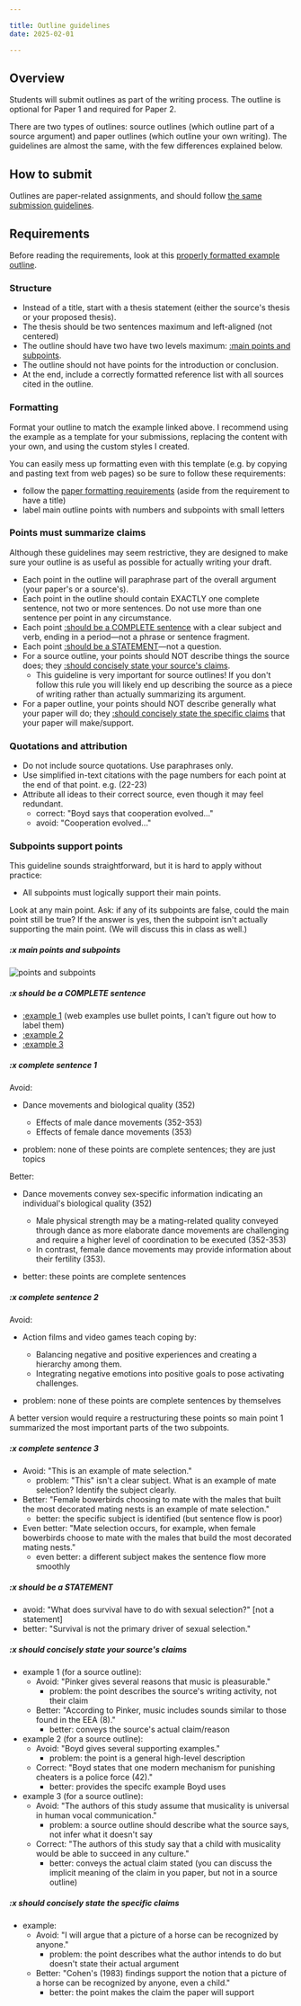 ```yaml
---

title: Outline guidelines
date: 2025-02-01

---
```




## Overview

Students will submit outlines as part of the writing process. The outline is optional for Paper 1 and required for Paper 2.

There are two types of outlines: source outlines (which outline part of a source argument) and paper outlines (which outline your own writing). The guidelines are almost the same, with the few differences explained below.

## How to submit

Outlines are paper-related assignments, and should follow [the same submission guidelines](/course-ntw2029/assignments/general/paper-guidelines#how-to-submit).

## Requirements

Before reading the requirements, look at this [properly formatted example outline](/downloads/ntw2029-outline.docx).

### Structure

- Instead of a title, start with a thesis statement  (either the source's thesis or your proposed thesis).
- The thesis should be two sentences maximum and  left-aligned (not centered)
- The outline should have two have two levels maximum: [:main points and subpoints](#x-main-points-and-subpoints).
- The outline should not have points for the introduction or conclusion.
- At the end, include a correctly formatted reference list with all sources cited in the outline.

### Formatting

Format your outline to match the example linked above. I recommend using the example as a template for your submissions, replacing the content with your own, and using the custom styles I created.

You can easily mess up formatting even with this template (e.g. by copying and pasting text from web pages) so be sure to follow these requirements:

- follow the [paper formatting requirements](/course-ntw2029/assignments/general/paper-guidelines#formatting-requirements)  (aside from the requirement to have a title)
- label main outline points with numbers and subpoints with small letters

### Points must summarize claims

Although these guidelines may seem restrictive, they are designed to make sure your outline is as useful as possible for actually writing your draft.

- Each point in the outline will paraphrase part of the overall argument (your paper's or a source's).
- Each point in the outline should contain EXACTLY one complete sentence, not two or more sentences. Do not use more than one sentence per point in any circumstance.
- Each point [:should be a COMPLETE sentence](#x-should-be-a-complete-sentence) with a clear subject and verb, ending in a period—not a phrase or sentence fragment.
- Each point [:should be a STATEMENT](#x-should-be-a-STATEMENT)—not a question.
- For a source outline, your points should NOT describe things the source does; they [:should concisely state your source's claims](#x-should-concisely-state-your-sources-claims).
	- This guideline is very important for source outlines! If you don't follow this rule you will likely end up describing the source as a piece of writing rather than actually summarizing its argument.
- For a paper outline, your points should NOT describe generally what your paper will do; they [:should concisely state the specific claims](#x-should-concisely-state-the-specific-claims) that your paper will make/support.

### Quotations and attribution

- Do not include source quotations. Use paraphrases only.
- Use simplified in-text citations with the page numbers for each point at the end of that point. e.g. (22-23)
- Attribute all ideas to their correct source, even though it may feel redundant.
	- correct: "Boyd says that cooperation evolved..."
	- avoid:  "Cooperation evolved..."

### Subpoints support points

This guideline sounds straightforward, but it is hard to apply without practice:

- All subpoints must logically support their main points.

Look at any main point. Ask: if any of its subpoints are false, could the main point still be true? If the answer is yes, then the subpoint isn't actually supporting the main point. (We will discuss this in class as well.)

##### :x main points and subpoints

![points and subpoints](/images/outline-points.jpg)

##### :x should be a COMPLETE sentence

- [:example 1](#x-complete-sentence-1) (web examples use bullet points, I can't figure out how to label them)
- [:example 2](#x-complete-sentence-2)
- [:example 3](#x-complete-sentence-3)

##### :x complete sentence 1

Avoid:

- Dance movements and biological quality (352)
	- Effects of male dance movements (352-353)
	- Effects of female dance movements (353)

- problem: none of these points are complete sentences; they are just topics

Better:

- Dance movements convey sex-specific information indicating an individual's biological quality (352)
	- Male physical strength may be a mating-related quality conveyed through dance as more elaborate dance movements are challenging and require a higher level of coordination to be executed (352-353)
	- In contrast, female dance movements may provide information about their fertility (353).

- better: these points are complete sentences

##### :x complete sentence 2

Avoid:

- Action films and video games teach coping by:
	- Balancing negative and positive experiences and creating a hierarchy among them.
	- Integrating negative emotions into positive goals to pose activating challenges.

- problem: none of these points are complete sentences by themselves

A better version would require a restructuring these points so main point 1 summarized the most important parts of the two subpoints.

##### :x complete sentence 3

- Avoid: "This is an example of mate selection."
	- problem: "This" isn't a clear subject. What is an example of mate selection? Identify the subject clearly.
- Better: "Female bowerbirds choosing to mate with the males that built the most decorated mating nests is an example of mate selection."
	- better: the specific subject is identified (but sentence flow is poor)
- Even better: "Mate selection occurs, for example, when female bowerbirds choose to mate with the males that build the most decorated mating nests."
	- even better: a different subject makes the sentence flow more smoothly

##### :x should be a STATEMENT

- avoid: "What does survival have to do with sexual selection?" [not a statement]
- better: "Survival is not the primary driver of sexual selection."

##### :x should concisely state your source's claims

- example 1 (for a source outline):
	- Avoid: "Pinker gives several reasons that music is pleasurable."
		- problem: the point describes the source's writing activity, not their claim
	- Better: "According to Pinker, music includes sounds similar to those found in the EEA (8)."
		- better: conveys the source's actual claim/reason
- example 2 (for a source outline):
	- Avoid: "Boyd gives several supporting examples."
		- problem: the point is a general high-level description
	- Correct: "Boyd states that one modern mechanism for punishing cheaters is a police force (42)."
		- better: provides the specifc example Boyd uses
- example 3 (for a source outline):
	- Avoid: "The authors of this study assume that musicality is universal in human vocal communication."
		- problem: a source outline should describe what the source says, not infer what it doesn't say
	- Correct: "The authors of this study say that a child with musicality would be able to succeed in any culture."
		- better: conveys the actual claim stated (you can discuss the implicit meaning of the claim in you paper, but not in a source outline)

##### :x should concisely state the specific claims

- example:
	- Avoid: "I will argue that a picture of a horse can be recognized by anyone."
		- problem: the point describes what the author intends to do but doesn't state their actual argument
	- Better: "Cohen's (1983) findings support the notion that a picture of a horse can be recognized by anyone, even a child."
		- better: the point makes the claim the paper will support
